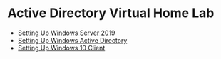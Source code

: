 # Active Directory Virtual Home Lab
- [Setting Up Windows Server 2019](https://github.com/yonathant12/WindowsServer2019/tree/main)
- [Setting Up Windows Active Directory](https://github.com/yonathant12/ActiveDirectoryLab/tree/main)
- [Setting Up Windows 10 Client](https://github.com/yonathant12/Windows10Client/tree/main)
